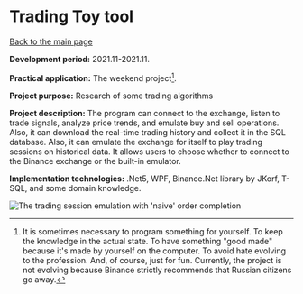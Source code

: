 # Trading Toy tool

[Back to the main page](../../README.md)

**Development period:** 2021.11-2021.11.

**Practical application:** The weekend project[^1].

**Project purpose:** Research of some trading algorithms

**Project description:**
The program can connect to the exchange, listen to trade signals, analyze price trends, and emulate buy and sell operations.
Also, it can download the real-time trading history and collect it in the SQL database.
Also, it can emulate the exchange for itself to play trading sessions on historical data.
It allows users to choose whether to connect to the Binance exchange or the built-in emulator.

**Implementation technologies:** .Net5, WPF, Binance.Net library by JKorf, T-SQL, and some domain knowledge.

![The trading session emulation with 'naive' order completion](Images/01_TT_RetroGraph.gif)

[^1]: It is sometimes necessary to program something for yourself. To keep the knowledge in the actual state. To have something "good made" because it's made by yourself on the computer. To avoid hate evolving to the profession. And, of course, just for fun. Currently, the project is not evolving because Binance strictly recommends that Russian citizens go away.
